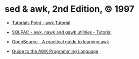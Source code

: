 # sed & awk, 2nd Edition, © 1997

* [Tutorials Point - awk Tutorial](https://www.tutorialspoint.com/awk/index.htm)

* [SQLPAC - awk, nawk and gawk utilities - Tutorial](https://www.sqlpac.com/en/documents/unix-linux-awk-utilities-tutorial.html)

* [OpenSource - A practical guide to learning awk](https://opensource.com/article/20/9/awk-ebook)

* [Guide to the AWK Programming Language](https://www.baeldung.com/linux/awk-guide)